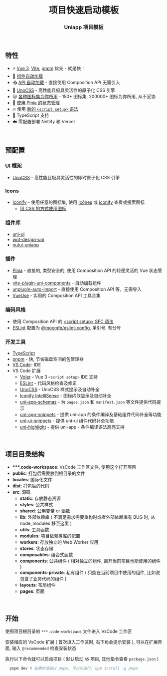 <h1 align="center">项目快速启动模板</h1>
<h3 align="center">Uniapp 项目模板</h3>

<br>

## 特性

- ⚡️ [Vue 3](https://github.com/vuejs/core), [Vite](https://github.com/vitejs/vite), [pnpm](https://pnpm.io) 优先 - 就是快！
- 📲 [组件自动加载](https://github.com/uni-helper/vite-plugin-uni-components)
- 📥 [API 自动加载](https://github.com/antfu/unplugin-auto-import) - 直接使用 Composition API 无需引入
- 🎨 [UnoCSS](https://github.com/unocss/unocss) - 高性能且极具灵活性的原子化 CSS 引擎
- 😃 [各种图标集为你所用](https://github.com/iconify/icon-sets) - 150+ 图标集, 200000+ 图标为你所用, 从不妥协
- 🍍 [使用 Pinia 的状态管理](https://pinia.vuejs.org)
- 🔥 使用 [新的 `<script setup>` 语法](https://github.com/vuejs/rfcs/pull/227)
- 🦾 TypeScript 支持
- ☁️ 零配置部署 Netlify 和 Vercel

<br>

## 预配置

### UI 框架
  - [UnoCSS](https://github.com/unocss/unocss) - 高性能且极具灵活性的即时原子化 CSS 引擎

### Icons
  - [Iconify](https://iconify.design/) - 使用任意的图标集, 使用 [Icônes](https://icones.netlify.app/) 或 [iconify](https://icon-sets.iconify.design/) 查看或搜索图标
    - [用 CSS 的方式使用图标](https://github.com/antfu/unocss/tree/main/packages/preset-icons)

### 组件库
  - [uni-ui](https://uniapp.dcloud.net.cn/component/uniui/uni-ui.html)
  - [wot-design-uni](https://wot-design-uni.pages.dev/)
  - [nutui-uniapp](https://github.com/nutui-uniapp/nutui-uniapp)

### 插件
  - [Pinia](https://pinia.vuejs.org) - 直接的, 类型安全的, 使用 Composition API 的轻便灵活的 Vue 状态管理
  - [vite-plugin-uni-components](https://github.com/uni-helper/vite-plugin-uni-components) - 自动加载组件
  - [unplugin-auto-import](https://github.com/antfu/unplugin-auto-import) - 直接使用 Composition API 等，无需导入
  - [VueUse](https://github.com/antfu/vueuse) - 实用的 Composition API 工具合集

### 编码风格
  - 使用 Composition API 的 [\<script setup\> SFC 语法](https://github.com/vuejs/rfcs/pull/227)
  - [ESLint](https://eslint.org/) 配置为 [@moomfe/eslint-config](https://github.com/MoomFE/eslint-config), 单引号, 有分号

### 开发工具

- [TypeScript](https://www.typescriptlang.org)
- [pnpm](https://pnpm.js.org/) - 快, 节省磁盘空间的包管理器
- [VS Code](https://code.visualstudio.com/)- IDE
- VS Code 扩展
  - [Volar](https://marketplace.visualstudio.com/items?itemName=johnsoncodehk.volar) - Vue 3 `<script setup>` IDE 支持
  - [ESLint](https://marketplace.visualstudio.com/items?itemName=dbaeumer.vscode-eslint) - 代码风格检查及修正
  - [UnoCSS](https://marketplace.visualstudio.com/items?itemName=antfu.unocss) - UnoCSS 样式提示及自动补全
  - [Iconify IntelliSense](https://marketplace.visualstudio.com/items?itemName=antfu.iconify) - 图标内联显示及自动补全
  - [uni-app-schemas](https://marketplace.visualstudio.com/items?itemName=uni-helper.uni-app-schemas-vscode) - 为 `pages.json` 和 `manifest.json` 等文件提供代码提示
  - [uni-app-snippets](https://marketplace.visualstudio.com/items?itemName=uni-helper.uni-app-snippets-vscode) - 提供 uni-app 的条件编译及基础组件代码补全等功能
  - [uni-ui-snippets](https://marketplace.visualstudio.com/items?itemName=uni-helper.uni-ui-snippets-vscode) - 提供 uni-ui 组件代码补全功能
  - [uni-highlight](https://marketplace.visualstudio.com/items?itemName=uni-helper.uni-highlight-vscode) - 提供 uni-app - 条件编译语法高亮支持

<br>

## 项目目录结构

- **\*\*\*.code-workspace**: VsCode 工作区文件, 使用这个打开项目
- **public**: 打包后需要放到根目录的文件
- **locales**: 国际化文件
- **dist**: 打包后的代码
- **src**: 源码
  - **static**: 存放静态资源
  - **styles**: 公共样式
  - **shared**: 公用变量 or 函数
  - **lib**: 外部依赖库 ( 不满足需求需要重构时或者外部依赖库有 BUG 时, 从 node_modules 移至这里 )
  - **utils**: 工具函数
  - **modules**: 项目依赖类库的配置
  - **workers**: 存放独立的 Web Worker 应用
  - **stores**: 状态存储
  - **composables**: 组合式函数
  - **components**: 公共组件 ( 相对独立的组件, 离开当前项目也能使用的组件 )
  - **components-private**: 私有组件 ( 只能在当前项目中使用的组件, 比如说包含了业务代码的组件 )
  - **layouts**: 布局组件
  - **pages**: 页面

<br>

## 开始

使用项目根目录的 `***.code-workspace` 文件进入 VsCode 工作区

安装相应的 VsCode 扩展 ( 首次进入工作区时, 右下角会提示安装 ), 可以在扩展界面, 输入 `@recommended` 检查安装状态

执行以下命令就可以启动项目 ( 默认启动 `h5` 项目, 其他指令查看 `package.json` )

```bash
  pnpm dev # 如果你没装过 pnpm, 可以先运行: npm install -g pnpm
```
